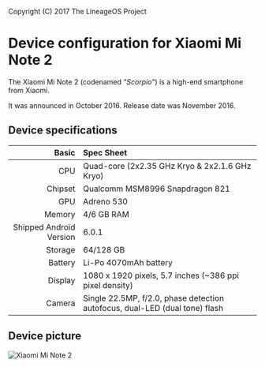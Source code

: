 Copyright (C) 2017 The LineageOS Project

Device configuration for Xiaomi Mi Note 2
=========================================

The Xiaomi Mi Note 2 (codenamed _"Scorpio"_) is a high-end smartphone from Xiaomi.

It was announced in October 2016. Release date was November 2016.

## Device specifications

Basic   | Spec Sheet
-------:|:-------------------------
CPU     | Quad-core (2x2.35 GHz Kryo & 2x2.1.6 GHz Kryo)
Chipset | Qualcomm MSM8996 Snapdragon 821
GPU     | Adreno 530
Memory  | 4/6 GB RAM
Shipped Android Version | 6.0.1
Storage | 64/128 GB
Battery | Li-Po 4070mAh battery
Display | 1080 x 1920 pixels, 5.7 inches (~386 ppi pixel density)
Camera  | Single 22.5MP, f/2.0, phase detection autofocus, dual-LED (dual tone) flash

## Device picture

![Xiaomi Mi Note 2](https://xiaomi-mi.com/uploads/CatalogueImage/xiaomi-mi-note-2-international-ed-6gb128gb-dual-sim-black-01_15108_1483092964.jpg "Xiaomi Mi Note 2 in Black")

